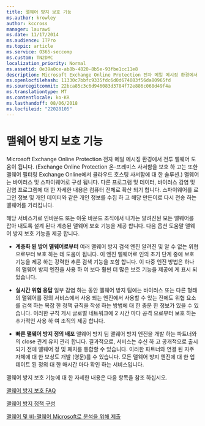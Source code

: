 ```yaml
---
title: 맬웨어 방지 보호 기능
ms.author: krowley
author: kccross
manager: laurawi
ms.date: 11/17/2014
ms.audience: ITPro
ms.topic: article
ms.service: O365-seccomp
ms.custom: TN2DMC
localization_priority: Normal
ms.assetid: 0e39a0ce-ab8b-4820-8b5e-93fbe1cc11e8
description: Microsoft Exchange Online Protection 전자 메일 메시징 환경에서 전투 맬웨어 도움이 됩니다. 맬웨어는 바이러스 및 스파이웨어로 구성 됩니다. 다른 프로그램 및 데이터, 바이러스 감염 및 감염 프로그램에 대 한 자세한 내용은 컴퓨터 전체로 확산 되기 합니다. 스파이웨어를 로그인 정보 및 개인 데이터와 같은 개인 정보를 수집 하 고 해당 만든이로 다시 전송 하는 맬웨어를 가리킵니다.
ms.openlocfilehash: 11330c7bbfc9335fdc6d0d674083f56da80965fd
ms.sourcegitcommit: 22bca85c3c6d946083d3784f72e886c068d49f4a
ms.translationtype: MT
ms.contentlocale: ko-KR
ms.lasthandoff: 08/06/2018
ms.locfileid: "22028105"
---
```

# <a name="anti-malware-protection"></a>맬웨어 방지 보호 기능

Microsoft Exchange Online Protection 전자 메일 메시징 환경에서 전투 맬웨어 도움이 됩니다. (Exchange Online Protection 온-프레미스 사서함을 보호 하 고는 또한 맬웨어 필터링 Exchange Online에서 클라우드 호스팅 사서함에 대 한 솔루션.) 맬웨어는 바이러스 및 스파이웨어로 구성 됩니다. 다른 프로그램 및 데이터, 바이러스 감염 및 감염 프로그램에 대 한 자세한 내용은 컴퓨터 전체로 확산 되기 합니다. 스파이웨어를 로그인 정보 및 개인 데이터와 같은 개인 정보를 수집 하 고 해당 만든이로 다시 전송 하는 맬웨어를 가리킵니다. 
  
해당 서비스가로 인바운드 또는 아웃 바운드 조직에서 나가는 알려진된 모든 맬웨어를 잡아 내도록 설계 된다 계층된 맬웨어 보호 기능을 제공 합니다. 다음 옵션 도움말 맬웨어 방지 보호 기능을 제공 합니다.
  
- **계층화 된 방어 맬웨어로부터** 여러 맬웨어 방지 검색 엔진 알려진 및 알 수 없는 위협 으로부터 보호 하는 데 도움이 됩니다. 이 엔진 맬웨어로 인의 초기 단계 중에 보호 기능을 제공 하는 강력한 추론 검색 기능을 포함 합니다. 이 다중 엔진 방법은 하나의 맬웨어 방지 엔진을 사용 하 여 보다 훨씬 더 많은 보호 기능을 제공에 게 표시 되었습니다. 
    
- **실시간 위협 응답** 일부 감염 하는 동안 맬웨어 방지 팀에는 바이러스 또는 다른 형태의 맬웨어를 정의 서비스에서 사용 되는 엔진에서 사용할 수 있는 전에도 위협 요소를 검색 하는 복잡 한 정책 규칙을 작성 하는 방법에 대 한 충분 한 정보가 있을 수 있습니다. 이러한 규칙 게시 글로벌 네트워크에 2 시간 마다 공격 으로부터 보호 하는 추가적인 사용 하 여 조직의 제공 합니다. 
    
- **빠른 맬웨어 방지 정의 배포** 맬웨어 방지 팀 맬웨어 방지 엔진을 개발 하는 파트너와의 close 관계 유지 관리 합니다. 결과적으로, 서비스는 수신 하 고 공개적으로 출시 되기 전에 맬웨어 정 및 패치를 통합할 수 있습니다. 이러한 파트너와 연결 된 자주 자체에 대 한 보상도 개발 (영문)를 수 있습니다. 모든 맬웨어 방지 엔진에 대 한 업데이트 된 정의 대 한 매시간 마다 확인 하는 서비스입니다. 
    
맬웨어 방지 보호 기능에 대 한 자세한 내용은 다음 항목을 참조 하십시오. 
  
[맬웨어 방지 보호 FAQ](anti-malware-protection-faq-eop.md)
  
[맬웨어 방지 정책 구성](configure-anti-malware-policies.md)
  
[맬웨어 및 비-맬웨어 Microsoft로 분석을 위해 제출](submitting-malware-and-non-malware-to-microsoft-for-analysis.md)
  

